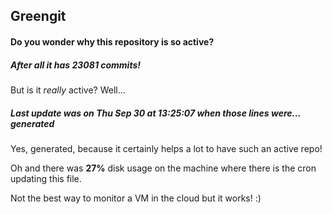 ## Greengit

#### Do you wonder why this repository is so active?

##### After all it has 23081 commits!

But is it *really* active? Well...

##### Last update was on Thu Sep 30 at 13:25:07 when those lines were... generated

Yes, generated, because it certainly helps a lot to have such an active repo!

Oh and there was **27%** disk usage on the machine
where there is the cron updating this file.

Not the best way to monitor a VM in the cloud but it works! :)
